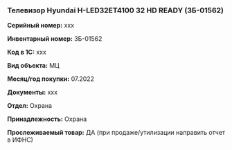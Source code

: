 ### Телевизор Hyundai H-LED32ET4100 32 HD READY (ЗБ-01562) </br>

**Серийный номер:** xxx </br>

**Инвентарный номер:** ЗБ-01562 </br>
 
**Код в 1С:** xxx </br> 

**Вид объекта:** МЦ

**Месяц/год покупки:** 07.2022 </br>

**Документы:** xxx  </br>

**Отдел:** Охрана </br>

**Принадлежность:** Охрана</br>

**Прослеживаемый товар:** ДА (при продаже/утилизации направить отчет в ИФНС)
